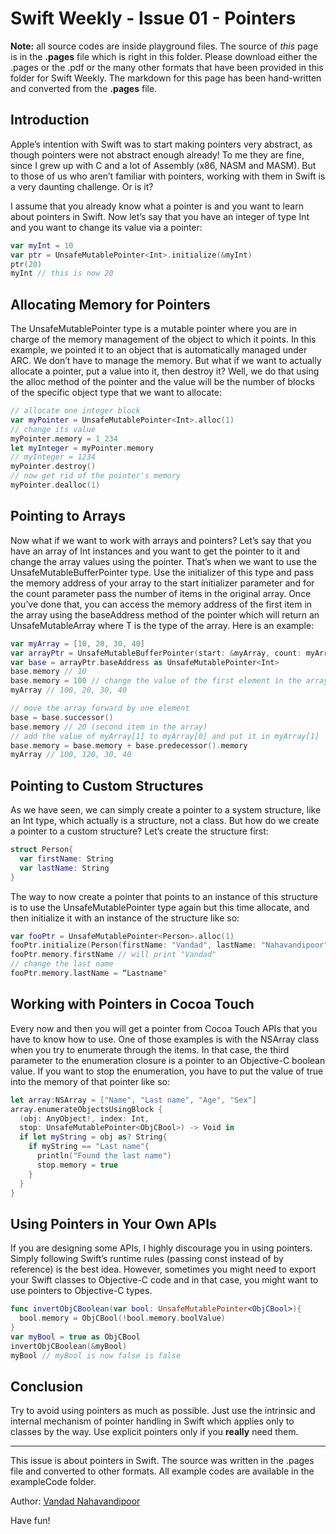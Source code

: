 Swift Weekly - Issue 01 - Pointers
===
__Note:__ all source codes are inside playground files. The source of _this_ page is in the __.pages__ file which is right in this folder. Please download either the .pages or the .pdf or the many other formats that have been provided in this folder for Swift Weekly. The markdown for this page has been hand-written and converted from the __.pages__ file.

Introduction
---

Apple’s intention with Swift was to start making pointers very abstract, as though pointers were not abstract enough already! To me they are fine, since I grew up with C and a lot of Assembly (x86, NASM and MASM). But to those of us who aren’t familiar with pointers, working with them in Swift is a very daunting challenge. Or is it?

I assume that you already know what a pointer is and you want to learn about pointers in Swift. Now let’s say that you have an integer of type Int and you want to change its value via a pointer:

```Swift
var myInt = 10
var ptr = UnsafeMutablePointer<Int>.initialize(&myInt)
ptr(20)
myInt // this is now 20
```

Allocating Memory for Pointers
---

The UnsafeMutablePointer type is a mutable pointer where you are in charge of the memory management of the object to which it points. In this example, we pointed it to an object that is automatically managed under ARC. We don’t have to manage the memory. But what if we want to actually allocate a pointer, put a value into it, then destroy it? Well, we do that using the alloc method of the pointer and the value will be the number of blocks of the specific object type that we want to allocate:

```Swift
// allocate one integer block
var myPointer = UnsafeMutablePointer<Int>.alloc(1)
// change its value
myPointer.memory = 1_234
let myInteger = myPointer.memory
// myInteger = 1234
myPointer.destroy()
// now get rid of the pointer's memory
myPointer.dealloc(1)
```

Pointing to Arrays
---
Now what if we want to work with arrays and pointers? Let’s say that you have an array of Int instances and you want to get the pointer to it and change the array values using the pointer. That’s when we want to use the UnsafeMutableBufferPointer type. Use the initializer of this type and pass the memory address of your array to the start initializer parameter and for the count parameter pass the number of items in the original array. Once you’ve done that, you can access the memory address of the first item in the array using the baseAddress method of the pointer which will return an UnsafeMutableArray<T> where T is the type of the array. Here is an example:

```Swift
var myArray = [10, 20, 30, 40]
var arrayPtr = UnsafeMutableBufferPointer(start: &myArray, count: myArray.count)
var base = arrayPtr.baseAddress as UnsafeMutablePointer<Int>
base.memory // 10
base.memory = 100 // change the value of the first element in the array
myArray // 100, 20, 30, 40

// move the array forward by one element
base = base.successor()
base.memory // 20 (second item in the array)
// add the value of myArray[1] to myArray[0] and put it in myArray[1]
base.memory = base.memory + base.predecessor().memory
myArray // 100, 120, 30, 40
```

Pointing to Custom Structures
---

As we have seen, we can simply create a pointer to a system structure, like an Int type, which actually is a structure, not a class. But how do we create a pointer to a custom structure? Let’s create the structure first:

```Swift
struct Person{
  var firstName: String
  var lastName: String
}
```

The way to now create a pointer that points to an instance of this structure is to use the UnsafeMutablePointer type again but this time allocate, and then initialize it with an instance of the structure like so:

```Swift
var fooPtr = UnsafeMutablePointer<Person>.alloc(1)
fooPtr.initialize(Person(firstName: "Vandad", lastName: "Nahavandipoor"))
fooPtr.memory.firstName // will print "Vandad"
// change the last name
fooPtr.memory.lastName = “Lastname"
```

Working with Pointers in Cocoa Touch
---

Every now and then you will get a pointer from Cocoa Touch APIs that you have to know how to use. One of those examples is with the NSArray class when you try to enumerate through the items. In that case, the third parameter to the enumeration closure is a pointer to an Objective-C boolean value. If you want to stop the enumeration, you have to put the value of true into the memory of that pointer like so:


```Swift
let array:NSArray = ["Name", "Last name", "Age", "Sex"]
array.enumerateObjectsUsingBlock {
  (obj: AnyObject!, index: Int,
  stop: UnsafeMutablePointer<ObjCBool>) -> Void in
  if let myString = obj as? String{
    if myString == "Last name"{
      println("Found the last name")
      stop.memory = true
    }
  }
}
```

Using Pointers in Your Own APIs
---
If you are designing some APIs, I highly discourage you in using pointers. Simply following Swift’s runtime rules (passing const instead of by reference) is the best idea. However, sometimes you might need to export your Swift classes to Objective-C code and in that case, you might want to use pointers to Objective-C types.

```Swift
func invertObjCBoolean(var bool: UnsafeMutablePointer<ObjCBool>){
  bool.memory = ObjCBool(!bool.memory.boolValue)
}
var myBool = true as ObjCBool
invertObjCBoolean(&myBool)
myBool // myBool is now false is false
```

Conclusion
---

Try to avoid using pointers as much as possible. Just use the intrinsic and internal mechanism of pointer handling in Swift which applies only to classes by the way. Use explicit pointers only if you __really__ need them.

---
This issue is about pointers in Swift. The source was written in the .pages
file and converted to other formats. All example codes are available in the
exampleCode folder.

Author: [Vandad Nahavandipoor](www.oreilly.com/pub/au/4596)

Have fun!
